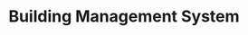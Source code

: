 ---
############################ Banner ##################################
custom_title_enabled: true
custom_title_value: "Building Management System | Building Automation System"
layout : "bms"
title: "Building Management System"
description: "Spritle offers a Building management system that monitors & controls building operations, including HVAC, lighting, and security, to improve sustainability & benefit your facility."
keywords : [Smart building management system, building automation system, building automation services, building automation control system, intelligent building management system, integrated building management system]
       ############################ OG tags #################################
locale: "en_US"
type: "website"
ogtitle: "Building Management System | Building Automation System" 
ogdescription: "Spritle offers a Building management system that monitors & controls building operations, including HVAC, lighting, and security, to improve sustainability & benefit your facility."   
link: "https://www.spritle.com/bms-fms/"
site_name: "Spritle Software"
Ogimage: "https://www.spritle.com/images/bmsimages/modern-creative.webp.pagespeed.ic._Eo2HDj5Em.webp" 
alt: "Top Building and Facility Management service providers in the industry" 

########################### Twitter #################################
twitter_card: "summary_large_image"
twitter_title: "Building Management System | Building Automation System"  
twitter_description: "Spritle offers a Building management system that monitors & controls building operations, including HVAC, lighting, and security, to improve sustainability & benefit your facility."
twitter_site: "@spritlesoftware"
twitter_creater: "@spritlesoftware"
twitter_image: "https://www.spritle.com/images/bmsimages/modern-creative.webp.pagespeed.ic._Eo2HDj5Em.webp" 
Islanding: false
custom_footer: "The rest of the world isn’t going to wait for you to keep up with the **ever-evolving future** so what’s stopping you?"
custom_button: true
formlink : "bms-fms"
labels : "hi"
banner:
  enable : true
  title : "Building Automation System"
  banner_heading:
  - "Building Automation System"
  contents : "Power Up Your Building and Business with the Ultimate Integration: Introducing Integrated Building Management Systems - Your All-In-One Solution for Streamlined Control!"
  image: "images/bmsimages/smartt.webp"
  alt : "Top Building and Facility Management service providers in the industry"

  button:
    enable: true
    button_label: "Get Integrated Today!"
collect_info:
  title: "Have a project in mind?"
  button_name: "Submit"
  link: "thankyouenquiry"
  details_textarea_title: "Have Somthing to say to us?*"
  form_name: "Project requirment"
  pagename: "FMS & BMS"

verticals:
  title : "A Giant Leap into our Smart Building Management System"
  description : "Our panoramic platform for Smart Building Management can mitigate all your strenuous tasks through automation!"
  layout : "services"
  draft : false
  services:

    - name: "Compatible with BMS devices"
      event: false
      target: "services/custom-software-development/"
      imageevent: true
      image: "images/home/serviceimages/custom-software-dev.webp"
      content: ""

    - name: "Data-driven results and analysis"
      event: false
      target: "services/ai-ml-application-development-services"
      imageevent: true
      image: "images/home/serviceimages/al-ml.webp"
      content: ""

    - name: "Full-width tracking and monitoring"
      event: false
      imageevent: true
      image: "images/home/serviceimages/iot.webp"
      content: ""

    - name: "Automated workflow"
      event: false
      imageevent: true
      image: "images/home/serviceimages/uiux.webp"
      content: ""

    - name: "Centralized and comprehensive Platform"
      event: false
      imageevent: true
      image: "images/home/serviceimages/consultant.webp"
      content: ""

    - name: "Customizable Mobile Application"
      event: false
      target: "services/digital-healthcare-innovations/"
      imageevent: true
      image: "images/home/serviceimages/Digital-healthcare.webp"
      content: ""

############################## about us ################################
about_us1:
  enable : true
  title : "Embrace our Integrated platform and say farewell to manual tasks! " 
  image : "images/bmsimages/embrace.webp"
  alt: "BMS & FMS together makes smart"
  contents : "You could be a Facility Manager strategizing your maintenance tasks to support your team, a Smart Building Owner looking to upscale your building, or maybe a Smart City Strategist looking for ways to keep your Building Management System integrations less complex and holistic. We have got you covered!"
  button:
    enable: true
    button_label: "Tell us what you have in mind"
collect:
  title: "Fill out to view our projects!"
  button_name: "Submit"
  pagename: "Downloaded pdf from BMS"
  
   



section2:
  description: "asd ad asDA dASD"
  enable : true
  title : "How does our Building Management System Work ?"
  image : "images/bmsimages/Smart-home-cuate.webp"
  alt: "Take control over your buildings"
  bulletpoints:
    - "Monitors your building through inputs from all the IoT devices"
    - "Detects faults and categorizes them based on your preferences" 
    - "Automates fault management and notifies you"
    - "Generates, tracks, and helps in resolving fault tickets."
    - "Keeps track of assets in your building and sends location-based notifications, etc."
    - "Draws data reports for you and ensures effective building maintenance"
    - "Aids in managing breakdowns and alarms."
  content: "When was the last time you resolved a fault ticket without hassle? "

    
  button:
    enable: true
    button_label: "Talk to us here!"
    
collect_info:
  title: "Have a project in mind?"
  button_name: "Submit"
  link: "thankyouenquiry"
  details_textarea_title: "Have Somthing to say to us?*"
  form_name: "Project requirment"
  pagename: "FMS & BMS"

section3:
  enable : true
  title : "Integrated Building Management System and Services "
  image : "images/bmsimages/ibms.webp"
  alt: "The changing reality of FMS in Smart Buildings "
  content1 : "Fall into our highly scalable Building Management Systems and Services you have been looking for ages to upscale and streamline your Building Management Operations! 
"
  content2: "We offer a comprehensive solution for managing buildings and businesses with ease and efficiency. Our state-of-the-art platform integrates all building management devices, data, and team communication into a single system, allowing for easy monitoring and control of all building systems. We also offer top-notch customer service and support, customizable solutions, and a focus on improving energy efficiency and reducing maintenance costs. Contact us to learn more about how we can help you fuel your building and business with our IBMS and services."
  button:
    enable: true
    button_label: "Connect with us"
    
collect_info:
  title: "Have a project in mind?"
  button_name: "Submit"
  link: "thankyouenquiry"
  details_textarea_title: "Have Somthing to say to us?*"
  form_name: "Project requirment"
  pagename: "FMS & BMS"

start:
  enable: true
  title: "Our Treasure Trove of Integrated Building Management Services"
  image: "images/bmsimages/treasure.webp"
  content: "Enable our BMS services for efficient and simplified integration to keep your Building Management System intact and comprehensive! "
  alt: "Vendor Onboarding and Requirement Analysis"
  bulletpoints:
    - "**Customizable Platform** <br>Curate all your Building Management platforms, and HVAC sensors, in one single platform"
    - "**Facilities Management** <br>Track the status of all your assets and facilities with instantaneous inputs"
    - "**Multi-Vendor Management** <br>Bring and manage all your Building Management Vendors in our single portal"
    - "**Automated Fault Management** <br>Automate and manage your building’s fault ticket with ease."
    - "**Third-Party Application Integration** <br>Integrate any third-party applications of your choice with our services."
    - "**Streamlined Contingency Plans** <br>Streamline and Automate contingency plans for handling crises in building management."

section1:
  enable: true
  title: "Keep your Integrated BMS Upgradation Journey Cost effective with our Solution"
  content1: "That’s why we have got you covered from all sides!"
  content2: "Our IBMS solution is futuristic and takes an easy-to-deploy and cost-effective approach to upgrading your Smart buildings and homes. We specialize in simplifying Integrated BMS to aid you in everyday building management tasks, notifications, and insightful reports. Some of the perks of implementing our solution include: "
  image: "images/bmsimages/integrated.webp"
  alt: "Custom UI Design Services"
  bulletpoints:
    - "Automated Fault Management and Resolution"
    - "Insights into real-time data related to your buildings"
    - "User-friendly Centralized portal to track and manage fault tickets "
    - "Up-to-date Updates on the HVAC systems of your building"
    - "Notifications and Push alerts on the faults that get detected"
    - "24/7 tab on what’s going on inside your building"
  button:
    enable: true
    button_label: "Connect with us"
    
    collect_info:
     title: "Have a project in mind?"
     button_name: "Submit"
     link: "thankyouenquiry"
     details_textarea_title: "Have Somthing to say to us?*"
     form_name: "Project requirment"
     pagename: "FMS & BMS"
  title1: "Spritle for Intelligent Building Management Systems"
  contents1: "Take a seamless approach to renovating your building and escalate your business with our Building Management Services!"
  button1:
    enable: true
    button_label: "Talk to us"
    
    collect_info:
     title: "Have a project in mind?"
     button_name: "Submit"
     link: "thankyouenquiry"
     details_textarea_title: "Have Somthing to say to us?*"
     form_name: "Project requirment"
     pagename: "FMS & BMS"
  

start2:
  enable: true
  title: "Why Tether Your Building Management Journey With Us? "
  image: "images/process/Onboarding-Vendor-and-Software-Requirement-Analysis.webp"
  content: ""
  alt: "Vendor Onboarding and Requirement Analysis"
  bulletpoints:
    - "**Excelling Technical Team** <br>Our Spritle team has a flair for taking a cutting-edge approach to craft efficient BMS solutions."
    - "**In-Depth Portfolio** <br>We have a diversified and in-depth record of solving several unique BMS problem statements."
    - "**Technical Simplicity** <br>We keep our Building Management Solutions tech-savvy and easy to access."
    - "**Highly Scalable and Secure** <br>Our smart solutions are secure and have more room for innovation in building management"
    - "**Automation-induced** <br>We always harness and wield the power of automation in our BMS services. "
    - "**Cost-effectives** <br>We keep our BMS solutions cost-effective and less complex for our clients to leverage."
    - "**Transparency** <br>We follow a transparent customization process and get your insights at every step of designing the solution for you."

about_us2:
  description: "asd ad asDA dASD"
  enable : true
  title : "Keep your Building Management Platform tech-trendy with our customizable Solutions"
  contents: "With so many innovative changes changing the tech scape of smart buildings, here are some of the tech-trendy places where we can help you to renovate your building! "
  image : "images/bmsimages/keep.webp"
  alt: "Take control over your buildings"
  bulletpoints:
    - "Digital Twins "
    - "Rainfall and lightning alert systems" 
    - "Building Energy Management "
    - "Sustainable Building Management Portal"
    - "Predictive Maintenance for your building "
    - "E-inspection systems"
    - "Aids in managing breakdowns and alarms."

apps:
  - name: " Airports"
    event: true
    image: "images/zoho/playstore.png"


  - name: "Educational Institutes"
    event: true
    image: "images/zoho/sugarcrm.png"


  - name: " Star Hotels"
    event: true
    image: "images/zoho/infusionsoft.png"


  - name: "Hospitals"
    event: true
    image: "images/zoho/constantcontact.png"


  - name: "IT Parks"
    event: true
    image: "images/zoho/trustpilot.jpg"


  - name: "Logistics"
    event: true
    image: "images/zoho/insightly.png"
  






faq:
  question1: "What is the purpose of the Building Management System?"
  answer1: "A Building Management System is an emerging technology that has the potential to get inputs from all the IoT devices in your building and help you with building maintenance tasks. It involves monitoring all the areas of your building and figuring out where your attention is needed. From looking for faults to managing the tickets that get created by assigning them to the right technician, it brings in lots of ease in building management. "
  question2: "What are the main functions of a Building Management System?"
  answer2: "The main functions of a BMS include: <br>
     Monitoring the inspected areas of the building <br>
     Fault detection and alerting the maintenance team about them <br>
     Fault ticket generation and management <br>
     Automate time-consuming tasks of building management, etc."
  question3: "What is the ROI of implementing Smart Building Management Systems in buildings?"
  answer3: "They make building maintenance easy and relieve the maintenance team from working around the clock to track and resolve tickets manually."


---